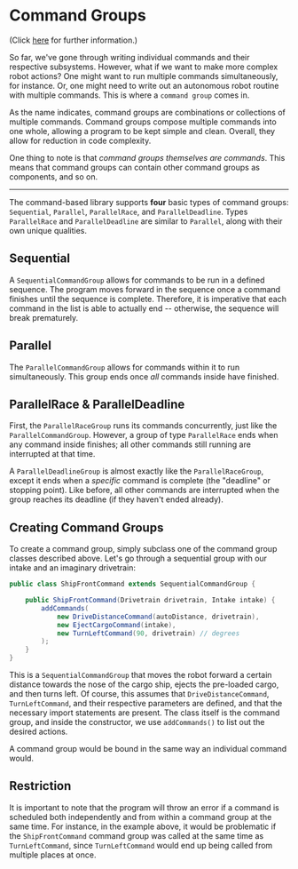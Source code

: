 # Command Groups

(Click [here](https://docs.wpilib.org/en/latest/docs/software/commandbased/command-groups.html) for further information.)

So far, we've gone through writing individual commands and their respective subsystems. However, what if we want to make more complex robot actions? One might want to run multiple commands simultaneously, for instance. Or, one might need to write out an autonomous robot routine with multiple commands. This is where a `command group` comes in.

As the name indicates, command groups are combinations or collections of multiple commands. Command groups compose multiple commands into one whole, allowing a program to be kept simple and clean. Overall, they allow for reduction in code complexity.

One thing to note is that *command groups themselves are commands*. This means that command groups can contain other command groups as components, and so on.

---

The command-based library supports **four** basic types of command groups: `Sequential`, `Parallel`, `ParallelRace`, and `ParallelDeadline`. Types `ParallelRace` and `ParallelDeadline` are similar to `Parallel`, along with their own unique qualities.

## Sequential

A `SequentialCommandGroup` allows for commands to be run in a defined sequence. The program moves forward in the sequence once a command finishes until the sequence is complete. Therefore, it is imperative that each command in the list is able to actually end -- otherwise, the sequence will break prematurely.

## Parallel

The `ParallelCommandGroup` allows for commands within it to run simultaneously. This group ends once *all* commands inside have finished.

## ParallelRace & ParallelDeadline

First, the `ParallelRaceGroup` runs its commands concurrently, just like the `ParallelCommandGroup`. However, a group of type `ParallelRace` ends when any command inside finishes; all other commands still running are interrupted at that time.

A `ParallelDeadlineGroup` is almost exactly like the `ParallelRaceGroup`, except it ends when a *specific* command is complete (the "deadline" or stopping point). Like before, all other commands are interrupted when the group reaches its deadline (if they haven't ended already).

## Creating Command Groups

To create a command group, simply subclass one of the command group classes described above. Let's go through a sequential group with our intake and an imaginary drivetrain:

```java
public class ShipFrontCommand extends SequentialCommandGroup {

    public ShipFrontCommand(Drivetrain drivetrain, Intake intake) {
        addCommands(
            new DriveDistanceCommand(autoDistance, drivetrain),
            new EjectCargoCommand(intake),
            new TurnLeftCommand(90, drivetrain) // degrees
        );
    }
}
```

This is a `SequentialCommandGroup` that moves the robot forward a certain distance towards the nose of the cargo ship, ejects the pre-loaded cargo, and then turns left. Of course, this assumes that `DriveDistanceCommand`, `TurnLeftCommand`, and their respective parameters are defined, and that the necessary import statements are present. The class itself is the command group, and inside the constructor, we use `addCommands()` to list out the desired actions.

A command group would be bound in the same way an individual command would.

## Restriction

It is important to note that the program will throw an error if a command is scheduled both independently and from within a command group at the same time. For instance, in the example above, it would be problematic if the `ShipFrontCommand` command group was called at the same time as `TurnLeftCommand`, since `TurnLeftCommand` would end up being called from multiple places at once.
